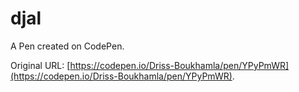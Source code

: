 # djal

A Pen created on CodePen.

Original URL: [https://codepen.io/Driss-Boukhamla/pen/YPyPmWR](https://codepen.io/Driss-Boukhamla/pen/YPyPmWR).

